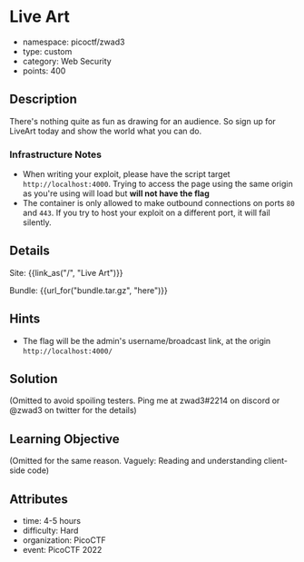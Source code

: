 # Live Art

- namespace: picoctf/zwad3
- type: custom
- category: Web Security
- points: 400

## Description

There's nothing quite as fun as drawing for an audience. So sign up for LiveArt today and show the world what you can do.

### Infrastructure Notes

 - When writing your exploit, please have the script target `http://localhost:4000`. Trying to access the page using the same origin as you're using will load but **will not have the flag**
 - The container is only allowed to make outbound connections on ports `80` and `443`. If you try to host your exploit on a different port, it will fail silently.

## Details

Site: {{link_as("/", "Live Art")}}

Bundle: {{url_for("bundle.tar.gz", "here")}}

## Hints

- The flag will be the admin's username/broadcast link, at the origin `http://localhost:4000/`

## Solution

(Omitted to avoid spoiling testers. Ping me at zwad3#2214 on discord or @zwad3 on twitter for the details)

## Learning Objective

(Omitted for the same reason. Vaguely: Reading and understanding client-side code)

## Attributes

- time: 4-5 hours
- difficulty: Hard
- organization: PicoCTF
- event: PicoCTF 2022
